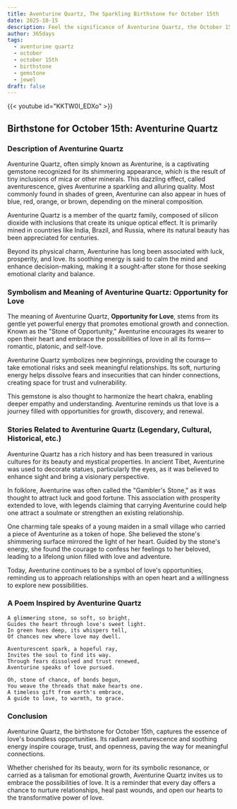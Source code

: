 ```yaml
---
title: Aventurine Quartz, The Sparkling Birthstone for October 15th
date: 2025-10-15
description: Feel the significance of Aventurine Quartz, the October 15th birthstone symbolizing Opportunity for love. Let its beauty and meaning brighten your day.
author: 365days
tags:
  - aventurine quartz
  - october
  - october 15th
  - birthstone
  - gemstone
  - jewel
draft: false
---
```


{{< youtube id="KKTW0I_EDXo" >}}

## Birthstone for October 15th: Aventurine Quartz

### Description of Aventurine Quartz

Aventurine Quartz, often simply known as Aventurine, is a captivating gemstone recognized for its shimmering appearance, which is the result of tiny inclusions of mica or other minerals. This dazzling effect, called aventurescence, gives Aventurine a sparkling and alluring quality. Most commonly found in shades of green, Aventurine can also appear in hues of blue, red, orange, or brown, depending on the mineral composition.

Aventurine Quartz is a member of the quartz family, composed of silicon dioxide with inclusions that create its unique optical effect. It is primarily mined in countries like India, Brazil, and Russia, where its natural beauty has been appreciated for centuries.

Beyond its physical charm, Aventurine has long been associated with luck, prosperity, and love. Its soothing energy is said to calm the mind and enhance decision-making, making it a sought-after stone for those seeking emotional clarity and balance.

### Symbolism and Meaning of Aventurine Quartz: Opportunity for Love

The meaning of Aventurine Quartz, **Opportunity for Love**, stems from its gentle yet powerful energy that promotes emotional growth and connection. Known as the "Stone of Opportunity," Aventurine encourages its wearer to open their heart and embrace the possibilities of love in all its forms—romantic, platonic, and self-love.

Aventurine Quartz symbolizes new beginnings, providing the courage to take emotional risks and seek meaningful relationships. Its soft, nurturing energy helps dissolve fears and insecurities that can hinder connections, creating space for trust and vulnerability.

This gemstone is also thought to harmonize the heart chakra, enabling deeper empathy and understanding. Aventurine reminds us that love is a journey filled with opportunities for growth, discovery, and renewal.

### Stories Related to Aventurine Quartz (Legendary, Cultural, Historical, etc.)

Aventurine Quartz has a rich history and has been treasured in various cultures for its beauty and mystical properties. In ancient Tibet, Aventurine was used to decorate statues, particularly the eyes, as it was believed to enhance sight and bring a visionary perspective.

In folklore, Aventurine was often called the "Gambler's Stone," as it was thought to attract luck and good fortune. This association with prosperity extended to love, with legends claiming that carrying Aventurine could help one attract a soulmate or strengthen an existing relationship.

One charming tale speaks of a young maiden in a small village who carried a piece of Aventurine as a token of hope. She believed the stone's shimmering surface mirrored the light of her heart. Guided by the stone's energy, she found the courage to confess her feelings to her beloved, leading to a lifelong union filled with love and adventure.

Today, Aventurine continues to be a symbol of love's opportunities, reminding us to approach relationships with an open heart and a willingness to explore new possibilities.

### A Poem Inspired by Aventurine Quartz

```
A glimmering stone, so soft, so bright,  
Guides the heart through love's sweet light.  
In green hues deep, its whispers tell,  
Of chances new where love may dwell.  

Aventurescent spark, a hopeful ray,  
Invites the soul to find its way.  
Through fears dissolved and trust renewed,  
Aventurine speaks of love pursued.  

Oh, stone of chance, of bonds begun,  
You weave the threads that make hearts one.  
A timeless gift from earth's embrace,  
A guide to love, to warmth, to grace.  
```

### Conclusion

Aventurine Quartz, the birthstone for October 15th, captures the essence of love's boundless opportunities. Its radiant aventurescence and soothing energy inspire courage, trust, and openness, paving the way for meaningful connections.

Whether cherished for its beauty, worn for its symbolic resonance, or carried as a talisman for emotional growth, Aventurine Quartz invites us to embrace the possibilities of love. It is a reminder that every day offers a chance to nurture relationships, heal past wounds, and open our hearts to the transformative power of love.